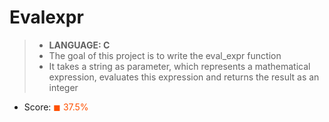 # Evalexpr

> * __LANGUAGE: C__
> * The goal of this project is to write the eval_expr function
> * It takes a string as parameter, which represents a mathematical expression, evaluates this expression and returns the result as an integer

* Score: <span style="color:rgb(255, 80,0)">&#9724; 37.5% </span>